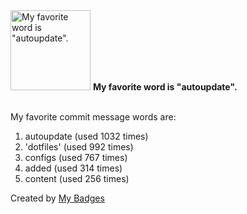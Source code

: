 <img src="https://my-badges.github.io/my-badges/favorite-word.png" alt="My favorite word is &quot;autoupdate&quot;." title="My favorite word is &quot;autoupdate&quot;." width="128">
<strong>My favorite word is &quot;autoupdate&quot;.</strong>
<br><br>

My favorite commit message words are:

1. autoupdate (used 1032 times)
2. 'dotfiles' (used 992 times)
3. configs (used 767 times)
4. added (used 314 times)
5. content (used 256 times)


Created by <a href="https://github.com/my-badges/my-badges">My Badges</a>
